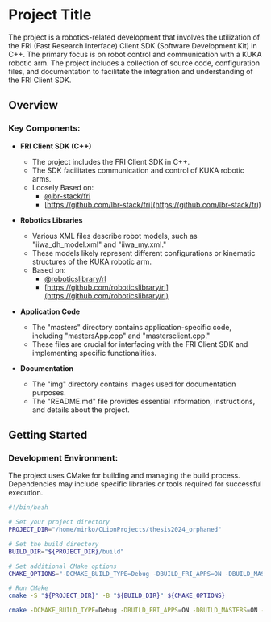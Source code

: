 # Project Title

The project is a robotics-related development that involves the utilization of the FRI (Fast Research Interface)
Client SDK (Software Development Kit) in C++. The primary focus is on robot control and communication with a KUKA
robotic arm. The project includes a collection of source code, configuration files, and documentation to facilitate
the integration and understanding of the FRI Client SDK.

## Overview

### Key Components:

- **FRI Client SDK (C++)**
  - The project includes the FRI Client SDK in C++.
  - The SDK facilitates communication and control of KUKA robotic arms.
  - Loosely Based on:
    - [@lbr-stack/fri](https://github.com/lbr-stack/fri)
    - [https://github.com/lbr-stack/fri](https://github.com/lbr-stack/fri)

- **Robotics Libraries**
  - Various XML files describe robot models, such as "iiwa_dh_model.xml" and "iiwa_my.xml."
  - These models likely represent different configurations or kinematic structures of the KUKA robotic arm.
  - Based on:
    - [@roboticslibrary/rl](https://github.com/roboticslibrary/rl)
    - [https://github.com/roboticslibrary/rl](https://github.com/roboticslibrary/rl)

- **Application Code**
  - The "masters" directory contains application-specific code, including "mastersApp.cpp" and "mastersclient.cpp."
  - These files are crucial for interfacing with the FRI Client SDK and implementing specific functionalities.

- **Documentation**
  - The "img" directory contains images used for documentation purposes.
  - The "README.md" file provides essential information, instructions, and details about the project.

## Getting Started

### Development Environment:

The project uses CMake for building and managing the build process. Dependencies may include specific libraries or tools required for successful execution.

```bash
#!/bin/bash

# Set your project directory
PROJECT_DIR="/home/mirko/CLionProjects/thesis2024_orphaned"

# Set the build directory
BUILD_DIR="${PROJECT_DIR}/build"

# Set additional CMake options
CMAKE_OPTIONS="-DCMAKE_BUILD_TYPE=Debug -DBUILD_FRI_APPS=ON -DBUILD_MASTERS=ON -DCMAKE_INSTALL_PREFIX:PATH=${PROJECT_DIR}"

# Run CMake
cmake -S "${PROJECT_DIR}" -B "${BUILD_DIR}" ${CMAKE_OPTIONS}
```

```bash
cmake -DCMAKE_BUILD_TYPE=Debug -DBUILD_FRI_APPS=ON -DBUILD_MASTERS=ON -B build
```
